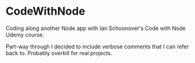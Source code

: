 # CodeWithNode

Coding along another Node app with Ian Schoonover's Code with Node Udemy course.

Part-way through I decided to include verbose comments that I can refer back to. Probably overkill for real projects.
